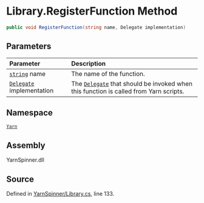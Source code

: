 <!-- This file was generated by a tool. Do not edit this file by hand. -->

# Library.RegisterFunction Method


```csharp
public void RegisterFunction(string name, Delegate implementation)
```

## Parameters
|Parameter|Description|
|:---|:---|
|[`string`](https://docs.microsoft.com/dotnet/api/System.String) name|The name of the function.|
|[`Delegate`](https://docs.microsoft.com/dotnet/api/System.Delegate) implementation|The [`Delegate`](https://docs.microsoft.com/dotnet/api/System.Delegate) that should be invoked when this function is called from Yarn scripts.|


## Namespace
[`Yarn`](/api/csharp/yarn/README.md)

## Assembly
YarnSpinner.dll

## Source
Defined in [YarnSpinner/Library.cs](https://github.com/YarnSpinnerTool/YarnSpinner//blob/develop/YarnSpinner/Library.cs#L133), line 133.

